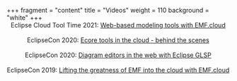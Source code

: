 +++
fragment = "content"
title = "Videos"
weight = 110
background = "white"
+++
<span style='display:block; text-align: center;'>
Eclipse Cloud Tool Time 2021: <a target="_blank" href="https://www.youtube.com/watch?v=qjris1CdJow">Web-based modeling tools with EMF.cloud</a></br></br>
EclipseCon 2020: <a target="_blank" href="https://www.youtube.com/watch?v=YQyaCR_V5zc">Ecore tools in the cloud - behind the scenes</a></br></br>
EclipseCon 2020: <a target="_blank" href="https://www.youtube.com/watch?v=tqcCUxtyslE">Diagram editors in the web with Eclipse GLSP
</a></br></br>
EclipseCon 2019: <a target="_blank" href="https://www.youtube.com/watch?v=ezX0DIeR3ek">Lifting the greatness of EMF into the cloud with EMF.cloud</a></br></br>
</span>
